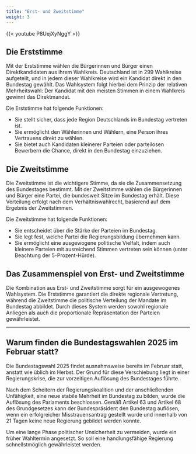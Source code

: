 ```yaml
---
title: "Erst- und Zweitstimme"
weight: 3
---
```

{{< youtube P8UejXyNggY >}}

## Die Erststimme



Mit der Erststimme wählen die Bürgerinnen und Bürger einen Direktkandidaten aus ihrem Wahlkreis. Deutschland ist in 299 Wahlkreise aufgeteilt, und in jedem dieser Wahlkreise wird ein Kandidat direkt in den Bundestag gewählt. Das Wahlsystem folgt hierbei dem Prinzip der relativen Mehrheitswahl: Der Kandidat mit den meisten Stimmen in einem Wahlkreis gewinnt das Direktmandat.

Die Erststimme hat folgende Funktionen:

- Sie stellt sicher, dass jede Region Deutschlands im Bundestag vertreten ist.
- Sie ermöglicht den Wählerinnen und Wählern, eine Person ihres Vertrauens direkt zu wählen.
- Sie bietet auch Kandidaten kleinerer Parteien oder parteilosen Bewerbern die Chance, direkt in den Bundestag einzuziehen.

## Die Zweitstimme

Die Zweitstimme ist die wichtigere Stimme, da sie die Zusammensetzung des Bundestages bestimmt. Mit der Zweitstimme wählen die Bürgerinnen und Bürger eine Partei, die bundesweit Sitze im Bundestag erhält. Diese Verteilung erfolgt nach dem Verhältniswahlrecht, basierend auf dem Ergebnis der Zweitstimmen.

Die Zweitstimme hat folgende Funktionen:

- Sie entscheidet über die Stärke der Parteien im Bundestag.
- Sie legt fest, welche Partei die Regierungsbildung übernehmen kann.
- Sie ermöglicht eine ausgewogene politische Vielfalt, indem auch kleinere Parteien mit ausreichend Stimmen vertreten sein können (unter Beachtung der 5-Prozent-Hürde).

## Das Zusammenspiel von Erst- und Zweitstimme

Die Kombination aus Erst- und Zweitstimme sorgt für ein ausgewogenes Wahlsystem. Die Erststimme garantiert die direkte regionale Vertretung, während die Zweitstimme die politische Verteilung der Mandate im Bundestag abbildet. Durch dieses System werden sowohl regionale Anliegen als auch die proportionale Repräsentation der Parteien gewährleistet.

---

## Warum finden die Bundestagswahlen 2025 im Februar statt?

Die Bundestagswahl 2025 findet ausnahmsweise bereits im Februar statt, anstatt wie üblich im Herbst. Der Grund für diese Verschiebung liegt in einer Regierungskrise, die zur vorzeitigen Auflösung des Bundestages führte.

Nach dem Scheitern der Regierungskoalition und der anschließenden Unfähigkeit, eine neue stabile Mehrheit im Bundestag zu bilden, wurde die Auflösung des Parlaments beschlossen. Gemäß Artikel 63 und Artikel 68 des Grundgesetzes kann der Bundespräsident den Bundestag auflösen, wenn ein erfolgreicher Misstrauensantrag gestellt wurde und innerhalb von 21 Tagen keine neue Regierung gebildet werden konnte.

Um eine lange Phase politischer Unsicherheit zu vermeiden, wurde ein früher Wahltermin angesetzt. So soll eine handlungsfähige Regierung schnellstmöglich gewährleistet werden.

